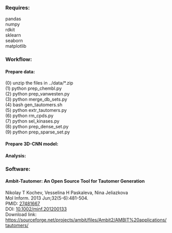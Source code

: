 ### Requires:
pandas\
numpy\
rdkit\
sklearn\
seaborn\
matplotlib

### Workflow:
#### Prepare data:
(0) unzip the files in ../data/*.zip\
(1) python prep_chembl.py\
(2) python prep_vanwesten.py\
(3) python merge_db_sets.py\
(4) bash gen_tautomers.sh\
(5) python extr_tautomers.py\
(6) python rm_cpds.py\
(7) python sel_kinases.py\
(8) python prep_dense_set.py\
(9) python prep_sparse_set.py

#### Prepare 3D-CNN model:

#### Analysis:

### Software:
#### Ambit-Tautomer: An Open Source Tool for Tautomer Generation
Nikolay T Kochev, Vesselina H Paskaleva, Nina Jeliazkova\
Mol Inform. 2013 Jun;32(5-6):481-504.\
PMID: [27481667](https://pubmed.ncbi.nlm.nih.gov/27481667/)\
DOI: [10.1002/minf.201200133](https://onlinelibrary.wiley.com/doi/abs/10.1002/minf.201200133)\
Download link: https://sourceforge.net/projects/ambit/files/Ambit2/AMBIT%20applications/tautomers/
